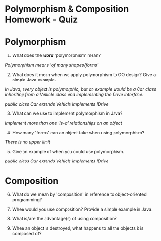 # Polymorphism & Composition Homework - Quiz

# Polymorphism

1. What does the ___word___ 'polymorphism' mean?

*Polymorphism means 'of many shapes/forms'*


2. What does it mean when we apply polymorphism to OO design? Give a simple Java example.

*In Java, every object is polymorphic, but an example would be a Car class inheriting from a Vehicle class and implementing the Drive interface:*

*public class Car extends Vehicle implements IDrive*

3. What can we use to implement polymorphism in Java?

*Implement more than one 'is-a' relationships on an object*

4. How many 'forms' can an object take when using polymorphism?

*There is no upper limit*

5. Give an example of when you could use polymorphism.

*public class Car extends Vehicle implements IDrive*

# Composition

6. What do we mean by 'composition' in reference to object-oriented programming?

7. When would you use composition? Provide a simple example in Java.

8. What is/are the advantage(s) of using composition?

9. When an object is destroyed, what happens to all the objects it is composed of?
